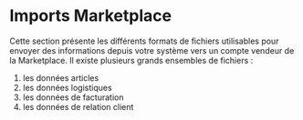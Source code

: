 # Imports Marketplace


<p>Cette section pr&eacute;sente les diff&eacute;rents formats de fichiers utilisables pour envoyer des informations depuis votre syst&egrave;me vers un compte vendeur de la Marketplace. Il existe plusieurs grands ensembles de fichiers :</p>  <ol>  <li>les donn&eacute;es articles</li>  <li>les donn&eacute;es logistiques</li>  <li>les donn&eacute;es de facturation</li>  <li>les donn&eacute;es de relation client</li>  </ol>

